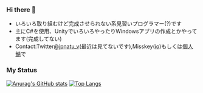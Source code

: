 ### Hi there 👋

- いろいろ取り組むけど完成させられない系見習いプログラマー(?)です
- 主にC#を使用、UnityでいろいろやったりWindowsアプリの作成とかやってます(完成してない)
- Contact:Twitter[@jpnatu_v](https://twitter.com/JPnatu_V)(最近は見てないです),Misskey([io](https://misskey.io/@jpnatu))もしくは[個人鯖](https://mi.jpnatu.net/@jpnatu)で

### My Status
[![Anurag's GitHub stats](https://github-readme-stats.vercel.app/api?username=jpnatu&show_icons=true&theme=tokyonight)](https://github.com/anuraghazra/github-readme-stats)
[![Top Langs](https://github-readme-stats.vercel.app/api/top-langs/?username=jpnatu&show_icons=true&theme=tokyonight)](https://github.com/anuraghazra/github-readme-stats)
